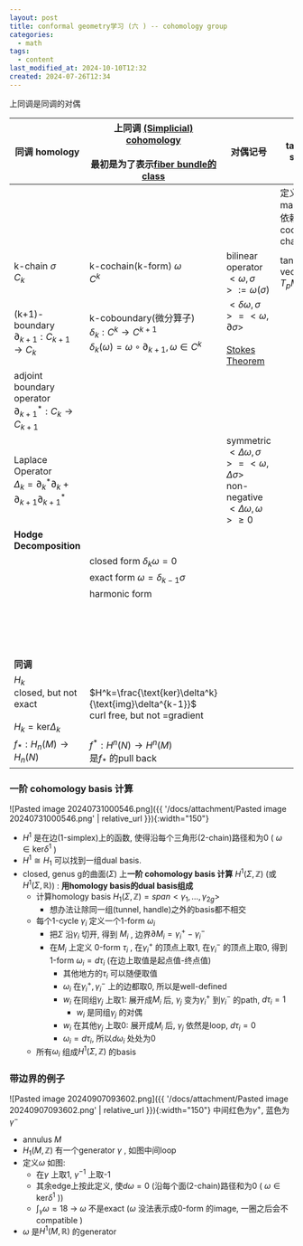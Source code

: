 ```yaml
---
layout: post
title: conformal geometry学习 (六 ) -- cohomology group
categories:
  - math
tags:
  - content
last_modified_at: 2024-10-10T12:32
created: 2024-07-26T12:34
---
```

上同调是同调的对偶

| 同调 homology                                                                                | 上同调 [(Simplicial) cohomology](https://en.wikipedia.org/wiki/Cohomology)<br><br>最初是为了表示[fiber bundle的class](https://en.wikipedia.org/wiki/Stiefel–Whitney_class.) | 对偶记号                                                                                                                      | tangent space                           | de Rham cohomology<br><br>$\Omega^k(M)$                                                                                                                 | 积分记号                                                                                                          |
| ------------------------------------------------------------------------------------------ | ---------------------------------------------------------------------------------------------------------------------------------------------------------------- | ------------------------------------------------------------------------------------------------------------------------- | --------------------------------------- | ------------------------------------------------------------------------------------------------------------------------------------------------------- | ------------------------------------------------------------------------------------------------------------- |
|                                                                                            |                                                                                                                                                                  |                                                                                                                           | 定义在manifold<br>依赖local coordinate chart |                                                                                                                                                         |                                                                                                               |
| k-chain $\sigma$ <br>$C_k$                                                                 | k-cochain(k-form) $\omega$ <br>$C^k$                                                                                                                             | bilinear operator<br>$<\omega,\sigma>:=\omega(\sigma)$                                                                    | tangent vector<br>$T_p M$               | Differential 1-form<br>co-tangent space<br>$T^\ast_p M$                                                                                                 |                                                                                                               |
| (k+1)-boundary<br>$\partial_{k+1}:C_{k+1}\rightarrow C_{k}$                                | k-coboundary(微分算子)<br>$\delta_k: C^k\rightarrow C^{k+1}$<br>$\delta_k(\omega)=\omega\circ \partial_{k+1},\omega\in C^k$                                          | $<\delta\omega,\sigma>=<\omega,\partial\sigma>$ <br><br>[Stokes Theorem](https://en.wikipedia.org/wiki/Stokes%27_theorem) |                                         | exterior differential<br> operator(外微分算子,<br>exterior derivative)<br>$d^k:\Omega^k(M)\rightarrow \Omega^{k+1}(M)$                                       | $\int_{\partial M}\omega=\int_M d\omega$<br>[Stokes Theorem](https://en.wikipedia.org/wiki/Stokes%27_theorem) |
| adjoint boundary<br>operator<br>$\partial_{k+1}^\ast:C_{k}\rightarrow C_{k+1}$             |                                                                                                                                                                  |                                                                                                                           |                                         | codifferential operator<br>$\delta^{k}:\Omega^{k+1}(M)\rightarrow \Omega^{k}(M)$<br>$\delta=(-1)^{kn+n+1}\ ^\ast d^\ast$                                |                                                                                                               |
| Laplace Operator<br>$\Delta_k=\partial_k^\ast\partial_k+\partial_{k+1}\partial_{k+1}^\ast$ |                                                                                                                                                                  | symmetric<br>$<\Delta \omega,\sigma>=<\omega,\Delta \sigma>$<br>non-negative<br>$<\Delta \omega,\omega>\ge 0$             |                                         | $\Delta=d\delta+\delta d$                                                                                                                               |                                                                                                               |
| **Hodge** **Decomposition**                                                                |                                                                                                                                                                  |                                                                                                                           |                                         |                                                                                                                                                         |                                                                                                               |
|                                                                                            | closed form $\delta_k\omega=0$                                                                                                                                   |                                                                                                                           |                                         | closed form $d^k\omega=0$                                                                                                                               |                                                                                                               |
|                                                                                            | exact form $\omega=\delta_{k-1}\sigma$                                                                                                                           |                                                                                                                           |                                         | exact form $\omega=d^{k-1}\sigma$                                                                                                                       |                                                                                                               |
|                                                                                            | harmonic form                                                                                                                                                    |                                                                                                                           |                                         | harmonic form $\Delta \omega=0$                                                                                                                         |                                                                                                               |
|                                                                                            |                                                                                                                                                                  |                                                                                                                           |                                         | $\Omega^k=\text{img} d^{k-1}\oplus \text{img} \delta^{k+1}\oplus \mathcal H^k_\Delta$<br><br>[Hodge theory](https://en.wikipedia.org/wiki/Hodge_theory) |                                                                                                               |
| **同调**                                                                                     |                                                                                                                                                                  |                                                                                                                           |                                         |                                                                                                                                                         |                                                                                                               |
| $H_k$<br>closed, but not exact<br><br>$H_k=\text{ker}\Delta_k$ <br>                        | $H^k=\frac{\text{ker}\delta^k}{\text{img}\delta^{k-1}}$ <br>curl free, but not =gradient                                                                         |                                                                                                                           |                                         | $H^k_{dR}=\frac{\text{ker} d^k}{\text{img}d^{k-1}}$ <br><br>$H^k_{dR}\cong H^k(M,\mathbb R)$                                                            |                                                                                                               |
| $f_\ast: H_n(M)\rightarrow H_n(N)$                                                         | $f^\ast: H^n(N)\rightarrow H^n(M)$<br>是$f_\ast$ 的pull back                                                                                                       |                                                                                                                           |                                         |                                                                                                                                                         |                                                                                                               |


### 一阶 cohomology basis 计算

![Pasted image 20240731000546.png]({{ '/docs/attachment/Pasted image 20240731000546.png' | relative_url }}){:width="150"} 

- $H^1$ 是在边(1-simplex)上的函数, 使得沿每个三角形(2-chain)路径和为0 ( $\omega\in\text{ker}\delta^1$ )
- $H^1\cong H_1$  可以找到一组dual basis.
- closed, genus g的曲面($\Sigma$) 上**一阶 cohomology basis 计算** $H^1(\Sigma,\mathbb Z)$ (或$H^1(\Sigma,\mathbb R)$) : **用homology basis的dual basis组成**
	- 计算homology basis $H_1(\Sigma,\mathbb Z)=span<\gamma_1,\dots,\gamma_{2g}>$ 
		-  想办法让除同一组(tunnel, handle)之外的basis都不相交
	- 每个1-cycle $\gamma_i$ 定义一个1-form $\omega_i$
		- 把$\Sigma$ 沿$\gamma_i$ 切开, 得到 $M_i$ , 边界$\partial M_i=\gamma_i^+-\gamma_i^-$ 
		- 在$M_i$ 上定义 0-form $\tau_i$ , 在$\gamma_i^+$ 的顶点上取1, 在$\gamma_i^-$ 的顶点上取0, 得到1-form $\omega_i=d\tau_i$ (在边上取值是起点值-终点值)
			- 其他地方的$\tau_i$ 可以随便取值
			- $\omega_i$ 在$\gamma_i^+, \gamma_i^-$ 上的边都取0, 所以是well-defined
			- $w_i$ 在同组$\gamma_j$ 上取1: 展开成$M_i$ 后, $\gamma_j$ 变为$\gamma_i^+$ 到$\gamma_i^-$ 的path, $d\tau_i=1$
				- $w_i$ 是同组$\gamma_j$ 的对偶
			- $w_i$ 在其他$\gamma_j$ 上取0: 展开成$M_i$ 后, $\gamma_j$ 依然是loop, $d\tau_i=0$
			- $\omega_i=d\tau_i$, 所以$d\omega_i$ 处处为0
	- 所有$\omega_i$ 组成$H^1(\Sigma, \mathbb Z)$ 的basis

### 带边界的例子

![Pasted image 20240907093602.png]({{ '/docs/attachment/Pasted image 20240907093602.png' | relative_url }}){:width="150"} 中间红色为$\gamma^+$, 蓝色为$\gamma^-$ 

- annulus $M$
- $H_1(M,\mathbb Z)$ 有一个generator $\gamma$ , 如图中间loop
- 定义$\omega$ 如图:
	- 在$\gamma$ 上取1, $\gamma^{-1}$ 上取-1
	- 其余edge上按此定义, 使$d\omega=0$ (沿每个面(2-chain)路径和为0 ( $\omega\in\text{ker}\delta^1$ ))
	- $\int_\gamma \omega = 18$  -> $\omega$ 不是exact ($\omega$ 没法表示成0-form 的image, 一圈之后会不compatible )
- $\omega$ 是$H^1(M,\mathbb R)$ 的generator


